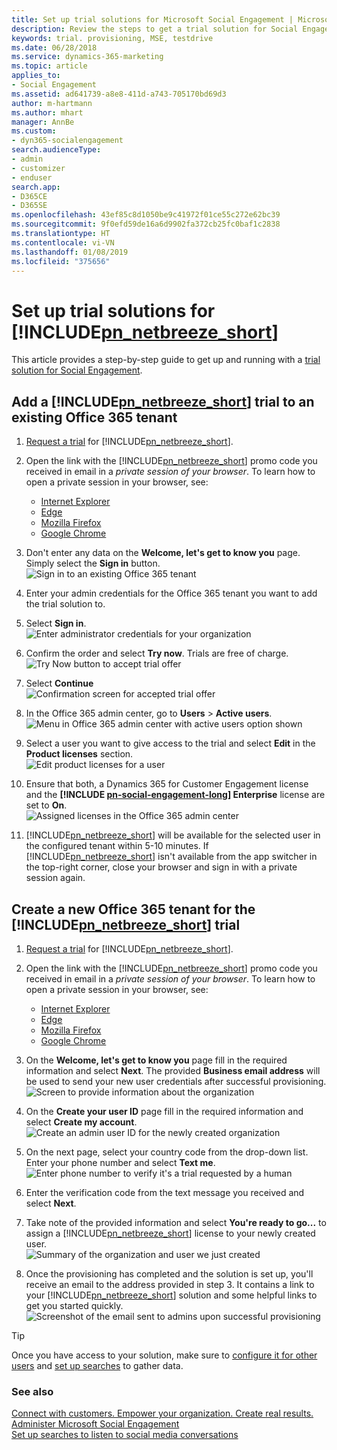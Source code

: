 ```yaml
---
title: Set up trial solutions for Microsoft Social Engagement | Microsoft Docs
description: Review the steps to get a trial solution for Social Engagement
keywords: trial. provisioning, MSE, testdrive
ms.date: 06/28/2018
ms.service: dynamics-365-marketing
ms.topic: article
applies_to:
- Social Engagement
ms.assetid: ad641739-a8e8-411d-a743-705170bd69d3
author: m-hartmann
ms.author: mhart
manager: AnnBe
ms.custom:
- dyn365-socialengagement
search.audienceType:
- admin
- customizer
- enduser
search.app:
- D365CE
- D365SE
ms.openlocfilehash: 43ef85c8d1050be9c41972f01ce55c272e62bc39
ms.sourcegitcommit: 9f0efd59de16a6d9902fa372cb25fc0baf1c2838
ms.translationtype: HT
ms.contentlocale: vi-VN
ms.lasthandoff: 01/08/2019
ms.locfileid: "375656"
---
```

# <a name="set-up-trial-solutions-for-includepnnetbreezeshortincludespn-social-engagement-shortmd"></a>Set up trial solutions for [!INCLUDE[pn_netbreeze_short](../includes/pn-social-engagement-short.md)]

This article provides a step-by-step guide to get up and running with a [trial solution for Social Engagement](https://experience.dynamics.com/trials/). 

## <a name="add-a-includepnnetbreezeshortincludespn-social-engagement-shortmd-trial-to-an-existing-office-365-tenant"></a>Add a [!INCLUDE[pn_netbreeze_short](../includes/pn-social-engagement-short.md)] trial to an existing Office 365 tenant

1. [Request a trial](https://experience.dynamics.com/trials/) for [!INCLUDE[pn_netbreeze_short](../includes/pn-social-engagement-short.md)].

2. Open the link with the [!INCLUDE[pn_netbreeze_short](../includes/pn-social-engagement-short.md)] promo code you received in email in a _private session of your browser_. To learn how to open a private session in your browser, see: 
   - [Internet Explorer](https://support.microsoft.com/products/internet-explorer)
   - [Edge](https://support.microsoft.com/help/4026200/windows-browse-inprivate-in-microsoft-edge)
   - [Mozilla Firefox](https://support.mozilla.org/kb/private-browsing-use-firefox-without-history)
   - [Google Chrome](https://support.google.com/chrome/answer/95464)

3. Don't enter any data on the **Welcome, let's get to know you** page. Simply select the **Sign in** button.   
   ![Sign in to an existing Office 365 tenant](media/mse-trial-existing-sign-in.png "Sign in to an existing Office 365 tenant")

4. Enter your admin credentials for the Office 365 tenant you want to add the trial solution to.

5. Select **Sign in**.   
   ![Enter administrator credentials for your organization](media/mse-trial-existing-password.png "Enter administrator credentials for your organization")

6. Confirm the order and select **Try now**. Trials are free of charge.   
   ![Try Now button to accept trial offer](media/mse-trial-existing-try-now.png "Try Now button to accept trial offer")

7. Select **Continue**   
   ![Confirmation screen for accepted trial offer](media/mse-trial-existing-receipt.png "Confirmation screen for accepted trial offer")
   
8. In the Office 365 admin center, go to **Users** > **Active users**.   
   ![Menu in Office 365 admin center with active users option shown](media/mse-trial-existing-active-users.png)

9. Select a user you want to give access to the trial and select **Edit** in the **Product licenses** section.   
   ![Edit product licenses for a user](media/mse-trial-existing-edit-license.png "Edit product licenses for a user")

10. Ensure that both, a Dynamics 365 for Customer Engagement license and the **[!INCLUDE [pn-social-engagement-long](../includes/pn-social-engagement-long.md)] Enterprise** license are set to **On**.   
   ![Assigned licenses in the Office 365 admin center](media/mse-trial-existing-assigned-licenses.png "Assigned licenses in the Office 365 admin center")

11. [!INCLUDE[pn_netbreeze_short](../includes/pn-social-engagement-short.md)] will be available for the selected user in the configured tenant within 5-10 minutes. If [!INCLUDE[pn_netbreeze_short](../includes/pn-social-engagement-short.md)] isn't available from the app switcher in the top-right corner, close your browser and sign in with a private session again.
 
## <a name="create-a-new-office-365-tenant-for-the-includepnnetbreezeshortincludespn-social-engagement-shortmd-trial"></a>Create a new Office 365 tenant for the [!INCLUDE[pn_netbreeze_short](../includes/pn-social-engagement-short.md)] trial

1. [Request a trial](https://experience.dynamics.com/trials/) for [!INCLUDE[pn_netbreeze_short](../includes/pn-social-engagement-short.md)].
   
2. Open the link with the [!INCLUDE[pn_netbreeze_short](../includes/pn-social-engagement-short.md)] promo code you received in email in a _private session of your browser_. To learn how to open a private session in your browser, see: 
   - [Internet Explorer](https://support.microsoft.com/products/internet-explorer)
   - [Edge](https://support.microsoft.com/help/4026200/windows-browse-inprivate-in-microsoft-edge)
   - [Mozilla Firefox](https://support.mozilla.org/kb/private-browsing-use-firefox-without-history)
   - [Google Chrome](https://support.google.com/chrome/answer/95464)

3. On the **Welcome, let's get to know you** page fill in the required information and select **Next**. The provided **Business email address** will be used to send your new user credentials after successful provisioning.   
   ![Screen to provide information about the organization](media/mse-trial-new-org-data.png "Screen to provide information about the organization")   

4. On the **Create your user ID** page fill in the required information and select **Create my account**.   
   ![Create an admin user ID for the newly created organization](media/mse-trial-new-create-user-id.png "Create an admin user ID for the newly created organization")

5. On the next page, select your country code from the drop-down list. Enter your phone number and select **Text me**.   
![Enter phone number to verify it's a trial requested by a human](media/mse-trial-new-phone-verification.png "Enter phone number to verify it's a trial requested by a human")

6. Enter the verification code from the text message you received and select **Next**.

7. Take note of the provided information and select **You're ready to go...** to assign a [!INCLUDE[pn_netbreeze_short](../includes/pn-social-engagement-short.md)] license to your newly created user.   
   ![Summary of the organization and user we just created](media/mse-trial-new-org-summary.png "Summary of the organization and user we just created")

8. Once the provisioning has completed and the solution is set up, you'll receive an email to the address provided in step 3. It contains a link to your [!INCLUDE[pn_netbreeze_short](../includes/pn-social-engagement-short.md)] solution and some helpful links to get you started quickly.   
![Screenshot of the email sent to admins upon successful provisioning](media/mse-trial-new-solution-email.png "Screenshot of the email sent to admins upon successful provisioning")

> [!TIP]
> Once you have access to your solution, make sure to [configure it for other users](administer-microsoft-social-engagement.md) and [set up searches](set-up-searches.md) to gather data.

### <a name="see-also"></a>See also
[Connect with customers. Empower your organization. Create real results.](overview.md)    
[Administer Microsoft Social Engagement](administer-microsoft-social-engagement.md)    
[Set up searches to listen to social media conversations](set-up-searches.md)
